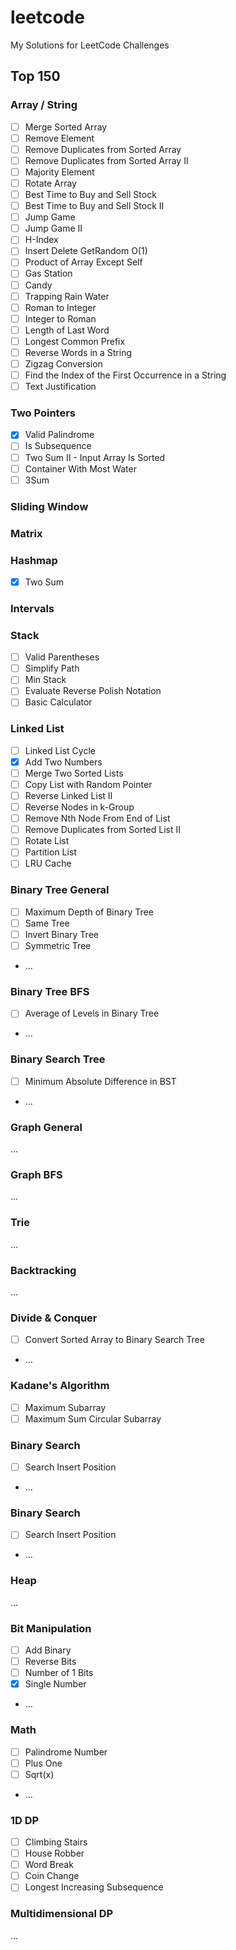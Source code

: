 # leetcode
My Solutions for LeetCode Challenges

## Top 150

### Array / String
- [ ] Merge Sorted Array
- [ ] Remove Element
- [ ] Remove Duplicates from Sorted Array
- [ ] Remove Duplicates from Sorted Array II
- [ ] Majority Element
- [ ] Rotate Array
- [ ] Best Time to Buy and Sell Stock
- [ ] Best Time to Buy and Sell Stock II
- [ ] Jump Game
- [ ] Jump Game II
- [ ] H-Index
- [ ] Insert Delete GetRandom O(1)
- [ ] Product of Array Except Self
- [ ] Gas Station
- [ ] Candy
- [ ] Trapping Rain Water
- [ ] Roman to Integer
- [ ] Integer to Roman
- [ ] Length of Last Word
- [ ] Longest Common Prefix
- [ ] Reverse Words in a String
- [ ] Zigzag Conversion
- [ ] Find the Index of the First Occurrence in a String
- [ ] Text Justification

### Two Pointers
- [x] Valid Palindrome
- [ ] Is Subsequence
- [ ] Two Sum II - Input Array Is Sorted
- [ ] Container With Most Water
- [ ] 3Sum

### Sliding Window

### Matrix

### Hashmap
- [x] Two Sum

### Intervals

### Stack
- [ ] Valid Parentheses
- [ ] Simplify Path
- [ ] Min Stack
- [ ] Evaluate Reverse Polish Notation
- [ ] Basic Calculator

### Linked List
- [ ] Linked List Cycle
- [x] Add Two Numbers
- [ ] Merge Two Sorted Lists
- [ ] Copy List with Random Pointer
- [ ] Reverse Linked List II
- [ ] Reverse Nodes in k-Group
- [ ] Remove Nth Node From End of List
- [ ] Remove Duplicates from Sorted List II
- [ ] Rotate List
- [ ] Partition List
- [ ] LRU Cache

### Binary Tree General
- [ ] Maximum Depth of Binary Tree
- [ ] Same Tree
- [ ] Invert Binary Tree
- [ ] Symmetric Tree
- ...

### Binary Tree BFS
- [ ] Average of Levels in Binary Tree
- ...

### Binary Search Tree
- [ ] Minimum Absolute Difference in BST
- ...

### Graph General
...

### Graph BFS
...

### Trie
...

### Backtracking
...

### Divide & Conquer
- [ ] Convert Sorted Array to Binary Search Tree
- ...

### Kadane's Algorithm
- [ ] Maximum Subarray
- [ ] Maximum Sum Circular Subarray

### Binary Search
- [ ] Search Insert Position
- ...

### Binary Search
- [ ] Search Insert Position
- ...

### Heap
...

### Bit Manipulation
- [ ] Add Binary
- [ ] Reverse Bits
- [ ] Number of 1 Bits
- [x] Single Number
- ...

### Math
- [ ] Palindrome Number
- [ ] Plus One
- [ ] Sqrt(x)
- ...

### 1D DP
- [ ] Climbing Stairs
- [ ] House Robber
- [ ] Word Break
- [ ] Coin Change
- [ ] Longest Increasing Subsequence

### Multidimensional DP
... 